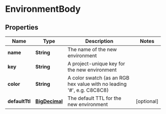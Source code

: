 
# EnvironmentBody

## Properties
Name | Type | Description | Notes
------------ | ------------- | ------------- | -------------
**name** | **String** | The name of the new environment | 
**key** | **String** | A project-unique key for the new environment | 
**color** | **String** | A color swatch (as an RGB hex value with no leading &#39;#&#39;, e.g. C8C8C8) | 
**defaultTtl** | [**BigDecimal**](BigDecimal.md) | The default TTL for the new environment |  [optional]



